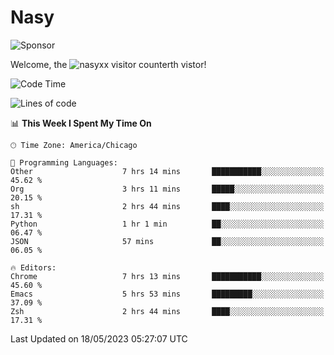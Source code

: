 # Nasy

<!--
<p align="center">
<img height="200" src="https://github-readme-stats.vercel.app/api?username=nasyxx&count_private=true&show_icons=true&theme=dracula&include_all_commits=true"/>
<img height="200" src="https://github-readme-stats.vercel.app/api/top-langs/?username=nasyxx&theme=dracula&hide=html,jupyter+notebook&count_private=true&show_icons=true"/>
</p>

  
----------------
-->

![Sponsor](https://img.shields.io/static/v1.svg?label=Sponsor&message=%E2%9D%A4&logo=GitHub&style=flat&color=pink)
 
Welcome, the ![nasyxx visitor counter](https://count.getloli.com/get/@nasyxx?theme=rule34)th vistor!
 
<!--START_SECTION:waka-->
![Code Time](http://img.shields.io/badge/Code%20Time-3%2C519%20hrs%2035%20mins-blue)

![Lines of code](https://img.shields.io/badge/From%20Hello%20World%20I%27ve%20Written-6.2%20million%20lines%20of%20code-blue)

📊 **This Week I Spent My Time On** 

```text
🕑︎ Time Zone: America/Chicago

💬 Programming Languages: 
Other                    7 hrs 14 mins       ███████████░░░░░░░░░░░░░░   45.62 % 
Org                      3 hrs 11 mins       █████░░░░░░░░░░░░░░░░░░░░   20.15 % 
sh                       2 hrs 44 mins       ████░░░░░░░░░░░░░░░░░░░░░   17.31 % 
Python                   1 hr 1 min          ██░░░░░░░░░░░░░░░░░░░░░░░   06.47 % 
JSON                     57 mins             ██░░░░░░░░░░░░░░░░░░░░░░░   06.05 % 

🔥 Editors: 
Chrome                   7 hrs 13 mins       ███████████░░░░░░░░░░░░░░   45.60 % 
Emacs                    5 hrs 53 mins       █████████░░░░░░░░░░░░░░░░   37.09 % 
Zsh                      2 hrs 44 mins       ████░░░░░░░░░░░░░░░░░░░░░   17.31 % 
```


 Last Updated on 18/05/2023 05:27:07 UTC
<!--END_SECTION:waka-->

<!-- ![visitors](https://visitor-badge.laobi.icu/badge?page_id=nasyxx.nasyxx) -->
